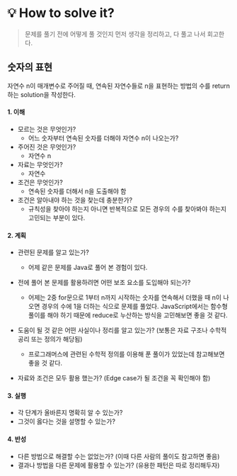 
# 💡 How to solve it?
> 문제를 풀기 전에 어떻게 풀 것인지 먼저 생각을 정리하고, 다 풀고 나서 회고한다.

## 숫자의 표현
자연수 n이 매개변수로 주어질 때, 연속된 자연수들로 n을 표현하는 방법의 수를 return하는 solution을 작성한다.

#### 1. 이해
- 모르는 것은 무엇인가?
  - 어느 숫자부터 연속된 숫자를 더해야 자연수 n이 나오는가?
- 주어진 것은 무엇인가?
  - 자연수 n
- 자료는 무엇인가?
  - 자연수
- 조건은 무엇인가?
  - 연속된 숫자를 더해서 n을 도출해야 함
- 조건은 알아내야 하는 것을 찾는데 충분한가?
  - 규칙성을 찾아야 하는지 아니면 반복적으로 모든 경우의 수를 찾아봐야 하는지 고민되는 부분이 있다.

#### 2. 계획
- 관련된 문제를 알고 있는가?
  - 어제 같은 문제를 Java로 풀어 본 경험이 있다.
- 전에 풀어 본 문제를 활용하려면 어떤 보조 요소를 도입해야 되는가?
  - 어제는 2중 for문으로 1부터 n까지 시작하는 숫자를 연속해서 더했을 때 n이 나오면 경우의 수에 1을 더하는 식으로 문제를 풀었다. JavaScript에서는 함수형 풀이를 해야 하기 때문에 reduce로 누산하는 방식을 고민해보면 좋을 것 같다.
- 도움이 될 것 같은 어떤 사실이나 정리를 알고 있는가? (보통은 자료 구조나 수학적 공리 또는 정의가 해당됨)
  - 프로그래머스에 관련된 수학적 정의를 이용해 푼 풀이가 있었는데 참고해보면 좋을 것 같다.

- 자료와 조건은 모두 활용 했는가? (Edge case가 될 조건을 꼭 확인해야 함)

#### 3. 실행
- 각 단계가 올바른지 명확히 알 수 있는가?
- 그것이 옳다는 것을 설명할 수 있는가?

#### 4. 반성
- 다른 방법으로 해결할 수는 없었는가? (이때 다른 사람의 풀이도 참고하면 좋음)
- 결과나 방법을 다른 문제에 활용할 수 있는가? (유용한 패턴은 따로 정리해두자)

